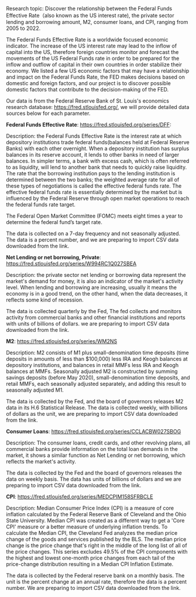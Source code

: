 Research topic: Discover the relationship between the Federal Funds Effective Rate（also known as the US interest rate), the private sector lending and borrowing amount, M2, consumer loans, and CPI, ranging from 2005 to 2022.

The Federal Funds Effective Rate is a worldwide focused economic indicator. The increase of the US interest rate may lead to the inflow of capital into the US, therefore foreign countries monitor and forecast the movements of the US Federal Funds rate in order to be prepared for the inflow and outflow of capital in their own countries in order stabilize their economy. We listed a few US economic factors that may have a relationship and impact on the Federal Funds Rate, the FED makes decisions based on domestic and foreign factors, and our project is to discover possible domestic factors that contribute to the decision-making of the FED.

Our data is from the Federal Reserve Bank of St. Louis's economics research database: https://fred.stlouisfed.org/, we will provide detailed data sources below for each parameter.

**Federal Funds Effective Rate**: <https://fred.stlouisfed.org/series/DFF>:

Description: the Federal Funds Effective Rate is the interest rate at which depository institutions trade federal funds(balances held at Federal Reserve Banks) with each other overnight. When a depository institution has surplus balances in its reserve account, it lends to other banks in need of larger balances. In simpler terms, a bank with excess cash, which is often referred to as liquidity, will lend to another bank that needs to quickly raise liquidity. The rate that the borrowing institution pays to the lending institution is determined between the two banks; the weighted average rate for all of these types of negotiations is called the effective federal funds rate. The effective federal funds rate is essentially determined by the market but is influenced by the Federal Reserve through open market operations to reach the federal funds rate target.

The Federal Open Market Committee (FOMC) meets eight times a year to determine the federal fund’s target rate.

The data is collected on a 7-day frequency and not seasonally adjusted. The data is a percent number, and we are preparing to import CSV data downloaded from the link.

**Net Lending or net borrowing, Private**: <https://fred.stlouisfed.org/series/W994RC1Q027SBEA>

Description: the private sector net lending or borrowing data represent the market's demand for money, it is also an indicator of the market's activity level. When lending and borrowing are increasing, usually it means the economy is in a good trend, on the other hand, when the data decreases, it reflects some kind of recession.

The data is collected quarterly by the Fed, The fed collects and monitors activity from commercial banks and other financial institutions and reports with units of billions of dollars. we are preparing to import CSV data downloaded from the link.

**M2**: <https://fred.stlouisfed.org/series/WM2NS>

Description: M2 consists of M1 plus small-denomination time deposits (time deposits in amounts of less than $100,000) less IRA and Keogh balances at depository institutions, and balances in retail MMFs less IRA and Keogh balances at MMFs. Seasonally adjusted M2 is constructed by summing savings deposits (before May 2020), small-denomination time deposits, and retail MMFs, each seasonally adjusted separately, and adding this result to seasonally adjusted M1.

The data is collected by the Fed, and the board of governors releases M2 data in its H.6 Statistical Release. The data is collected weekly, with billions of dollars as the unit, we are preparing to import CSV data downloaded from the link.

**Consumer Loans**: <https://fred.stlouisfed.org/series/CCLACBW027SBOG>

Description: The consumer loans, credit cards, and other revolving plans, all commercial banks provide information on the total loan demands in the market, it shows a similar function as Net Lending or net borrowing, which reflects the market's activity.

The data is collected by the Fed and the board of governors releases the data on weekly basis. The data has units of billions of dollars and we are preparing to import CSV data downloaded from the link.

**CPI**: <https://fred.stlouisfed.org/series/MEDCPIM158SFRBCLE>

Description: Median Consumer Price Index (CPI) is a measure of core inflation calculated by the Federal Reserve Bank of Cleveland and the Ohio State University. Median CPI was created as a different way to get a 'Core CPI' measure or a better measure of underlying inflation trends. To calculate the Median CPI, the Cleveland Fed analyzes the median price change of the goods and services published by the BLS. The median price change is the price change that's right in the middle of the long list of all of the price changes. This series excludes 49.5% of the CPI components with the highest and lowest one-month price changes from each tail of the price-change distribution resulting in a Median CPI Inflation Estimate.

The data is collected by the Federal reserve bank on a monthly basis. The unit is the percent change at an annual rate, therefore the data is a percent number. We are preparing to import CSV data downloaded from the link.
